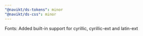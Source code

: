 ```yaml
---
"@navikt/ds-tokens": minor
"@navikt/ds-css": minor
---
```


Fonts: Added built-in support for cyrillic, cyrillic-ext and latin-ext
